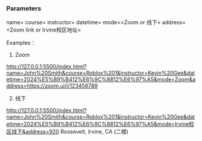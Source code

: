 ### Parameters

name=<student name>
course=<course name>
instructor=<instructor name>
datetime=<date and time>
mode=<Zoom or 线下>
address=<Zoom link or Irvine校区地址>

Examples：

1. Zoom

http://127.0.0.1:5500/index.html?name=John%20Smith&course=Roblox%201&instructor=Kevin%20Gee&datetime=2024%E5%B9%B412%E6%9C%8812%E6%97%A5&mode=Zoom&address=https://zoom.ui/j/123456789

2. 线下

http://127.0.0.1:5500/index.html?name=John%20Smith&course=Roblox%201&instructor=Kevin%20Gee&datetime=2024%E5%B9%B412%E6%9C%8812%E6%97%A5&mode=Irvine校区线下&address=920 Roosevelt, Irvine, CA (二楼)